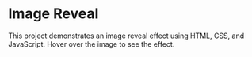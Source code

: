 # Image Reveal

This project demonstrates an image reveal effect using HTML, CSS, and JavaScript. Hover over the image to see the effect.




